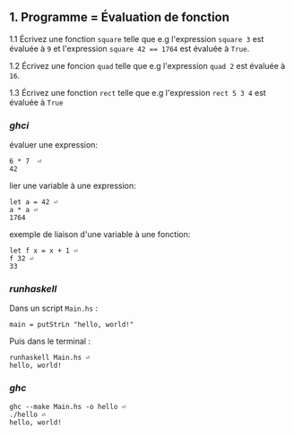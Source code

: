 ## 1. Programme = Évaluation de fonction

1.1 Écrivez une fonction `square` telle que e.g l'expression `square 3` est évaluée à `9` et l'expression `square 42 == 1764` est évaluée à `True`.  

1.2 Écrivez une foncion `quad` telle que e.g l'expression `quad 2` est évaluée à  `16`.

1.3 Écrivez une fonction `rect` telle que e.g l'expression `rect 5 3 4` est évaluée à `True`

### *ghci*

évaluer une expression:

    6 * 7  ⏎
    42

lier une variable à une expression:

    let a = 42 ⏎
    a * a ⏎
    1764

exemple de liaison d'une variable à une fonction:

    let f x = x + 1 ⏎
    f 32 ⏎
    33

### *runhaskell*

Dans un script `Main.hs` :

    main = putStrLn "hello, world!"

Puis dans le terminal :

    runhaskell Main.hs ⏎
    hello, world!

### *ghc*

    ghc --make Main.hs -o hello ⏎
    ./hello ⏎
    hello, world!


    

